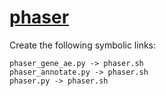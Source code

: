 # [phaser](https://hpc.nih.gov/apps/phaser.html)

Create the following symbolic links:
```
phaser_gene_ae.py -> phaser.sh
phaser_annotate.py -> phaser.sh
phaser.py -> phaser.sh
```
